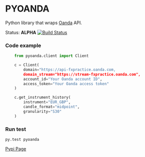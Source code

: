 # PYOANDA

Python library that wraps [Oanda](http://oanda.com) API.


Status: __ALPHA__ [![Build Status](https://travis-ci.org/toloco/pyoanda.svg?branch=master)](https://travis-ci.org/toloco/pyoanda)



### Code example

```python
    from pyoanda.client import Client

    c = Client(
        domain="https://api-fxpractice.oanda.com,
        domain_stream="https://stream-fxpractice.oanda.com",
        account_id="Your Oanda account ID",
        access_token="Your Oanda access token"
    )

    c.get_instrument_history(
    	instrument="EUR_GBP",
    	candle_format="midpoint",
    	granularity="S30"
    )
```

### Run test
```shell
py.test pyoanda
```


[Pypi Page](https://pypi.python.org/pypi/pyoanda/0.1.0)
